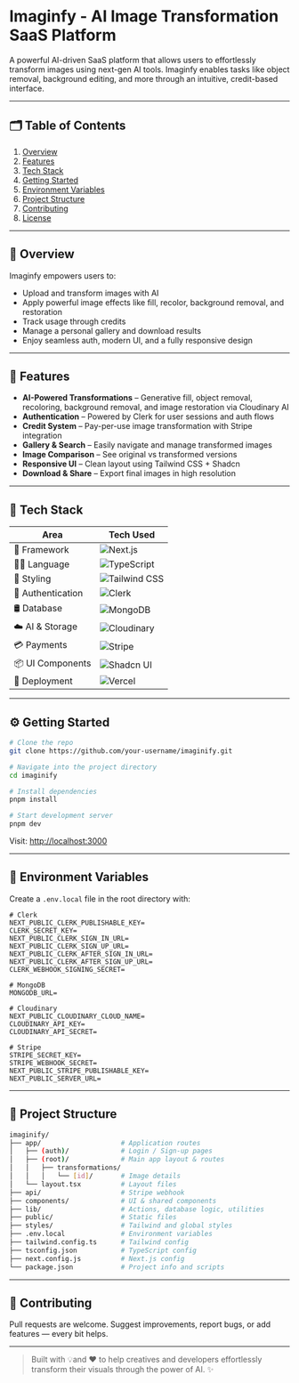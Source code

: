 # Imaginfy - AI Image Transformation SaaS Platform

A powerful AI-driven SaaS platform that allows users to effortlessly transform images using next-gen AI tools. Imaginfy enables tasks like object removal, background editing, and more through an intuitive, credit-based interface.

---

## 🗂 Table of Contents

1. [Overview](#overview)
2. [Features](#features)
3. [Tech Stack](#tech-stack)
4. [Getting Started](#getting-started)
5. [Environment Variables](#environment-variables)
6. [Project Structure](#project-structure)
7. [Contributing](#contributing)
8. [License](#license)

---

## 📖 Overview

Imaginfy empowers users to:

- Upload and transform images with AI
- Apply powerful image effects like fill, recolor, background removal, and restoration
- Track usage through credits
- Manage a personal gallery and download results
- Enjoy seamless auth, modern UI, and a fully responsive design

---

## 🚀 Features

- **AI-Powered Transformations** – Generative fill, object removal, recoloring, background removal, and image restoration via Cloudinary AI
- **Authentication** – Powered by Clerk for user sessions and auth flows
- **Credit System** – Pay-per-use image transformation with Stripe integration
- **Gallery & Search** – Easily navigate and manage transformed images
- **Image Comparison** – See original vs transformed versions
- **Responsive UI** – Clean layout using Tailwind CSS + Shadcn
- **Download & Share** – Export final images in high resolution

---

## 🧰 Tech Stack

| Area              | Tech Used                                                                 |
|-------------------|--------------------------------------------------------------------------|
| 🧱 Framework       | ![Next.js](https://img.shields.io/badge/Next.js-black?logo=next.js)        |
| 🧑‍💻 Language      | ![TypeScript](https://img.shields.io/badge/TypeScript-3178c6?logo=typescript&logoColor=white) |
| 🎨 Styling         | ![Tailwind CSS](https://img.shields.io/badge/TailwindCSS-06B6D4?logo=tailwind-css&logoColor=white) |
| 🔐 Authentication  | ![Clerk](https://img.shields.io/badge/Clerk-ffffff?logo=clerk&logoColor=black) |
| 🛢 Database        | ![MongoDB](https://img.shields.io/badge/MongoDB-4EA94B?logo=mongodb&logoColor=white) |
| ☁️ AI & Storage    | ![Cloudinary](https://img.shields.io/badge/Cloudinary-3448C5?logo=cloudinary&logoColor=white) |
| 💳 Payments        | ![Stripe](https://img.shields.io/badge/Stripe-635BFF?logo=stripe&logoColor=white) |
| 📦 UI Components   | ![Shadcn UI](https://img.shields.io/badge/Shadcn_UI-1E293B?logo=tailwind-css&logoColor=white) |
| 🚀 Deployment      | ![Vercel](https://img.shields.io/badge/Vercel-black?logo=vercel&logoColor=white) |

---

## ⚙️ Getting Started

```bash
# Clone the repo
git clone https://github.com/your-username/imaginify.git

# Navigate into the project directory
cd imaginify

# Install dependencies
pnpm install

# Start development server
pnpm dev
```

Visit: [http://localhost:3000](http://localhost:3000)

---

## 🔐 Environment Variables

Create a `.env.local` file in the root directory with:

```env
# Clerk
NEXT_PUBLIC_CLERK_PUBLISHABLE_KEY=
CLERK_SECRET_KEY=
NEXT_PUBLIC_CLERK_SIGN_IN_URL=
NEXT_PUBLIC_CLERK_SIGN_UP_URL=
NEXT_PUBLIC_CLERK_AFTER_SIGN_IN_URL=
NEXT_PUBLIC_CLERK_AFTER_SIGN_UP_URL=
CLERK_WEBHOOK_SIGNING_SECRET=

# MongoDB
MONGODB_URL=

# Cloudinary
NEXT_PUBLIC_CLOUDINARY_CLOUD_NAME=
CLOUDINARY_API_KEY=
CLOUDINARY_API_SECRET=

# Stripe
STRIPE_SECRET_KEY=
STRIPE_WEBHOOK_SECRET=
NEXT_PUBLIC_STRIPE_PUBLISHABLE_KEY=
NEXT_PUBLIC_SERVER_URL=
```

---

## 📁 Project Structure

```bash
imaginify/
├── app/                    # Application routes
│   ├── (auth)/             # Login / Sign-up pages
│   ├── (root)/             # Main app layout & routes
│   │   ├── transformations/
│   │   │   └── [id]/       # Image details
│   └── layout.tsx          # Layout files
├── api/                    # Stripe webhook
├── components/             # UI & shared components
├── lib/                    # Actions, database logic, utilities
├── public/                 # Static files
├── styles/                 # Tailwind and global styles
├── .env.local              # Environment variables
├── tailwind.config.ts      # Tailwind config
├── tsconfig.json           # TypeScript config
├── next.config.js          # Next.js config
└── package.json            # Project info and scripts
```

---

## 🤝 Contributing

Pull requests are welcome. Suggest improvements, report bugs, or add features — every bit helps.

---


> Built with 💡and ❤️ to help creatives and developers effortlessly transform their visuals through the power of AI. ✨
